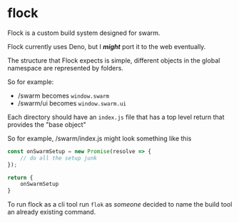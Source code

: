 # flock

Flock is a custom build system designed for swarm.

Flock currently uses Deno, but I ***might*** port it to the web eventually.

The structure that Flock expects is simple, different objects in the global namespace are represented by folders.

So for example:

* /swarm becomes `window.swarm`
* /swarm/ui becomes `window.swarm.ui`

Each directory should have an `index.js` file that has a top level return that provides the "base object"

So for example, /swarm/index.js might look something like this

```js
const onSwarmSetup = new Promise(resolve => {
	// do all the setup junk
});

return {
	onSwarmSetup
}
```

To run flock as a cli tool run `flok` as *someone* decided to name the build tool an already existing command.